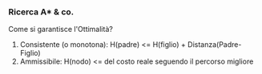 ### Ricerca A* & co.
Come si garantisce l'Ottimalità?
1) Consistente (o monotona):        H(padre) <= H(figlio) + Distanza(Padre-Figlio)
2) Ammissibile:                               H(nodo) <= del costo reale seguendo il percorso migliore










